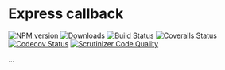 # Express callback

[![NPM version][npm-image]][npm-url] [![Downloads][downloads-image]][npm-stats] [![Build Status][travis-image]][travis-url] [![Coveralls Status][coveralls-image]][coveralls-url] [![Codecov Status][codecov-image]][codecov-url] [![Scrutinizer Code Quality][scrutinizer-image]][scrutinizer-url]

...

[downloads-image]: https://img.shields.io/npm/dm/@hckrnews/express-callback.svg
[npm-url]: https://www.npmjs.com/package/@hckrnews/express-callback
[npm-image]: https://img.shields.io/npm/v/@hckrnews/express-callback.svg
[npm-stats]: https://npm-stat.com/charts.html?package=@hckrnews/express-callback
[travis-url]: https://travis-ci.org/hckrnews/express-callback
[travis-image]: https://img.shields.io/travis/hckrnews/express-callback/master.svg
[coveralls-url]: https://coveralls.io/r/hckrnews/express-callback
[coveralls-image]: https://img.shields.io/coveralls/hckrnews/express-callback/master.svg
[codecov-url]: https://codecov.io/gh/hckrnews/express-callback
[codecov-image]: https://img.shields.io/codecov/c/github/hckrnews/express-callback.svg
[scrutinizer-url]: https://scrutinizer-ci.com/g/hckrnews/express-callback/?branch=master
[scrutinizer-image]: https://scrutinizer-ci.com/g/hckrnews/express-callback/badges/quality-score.png?b=master
